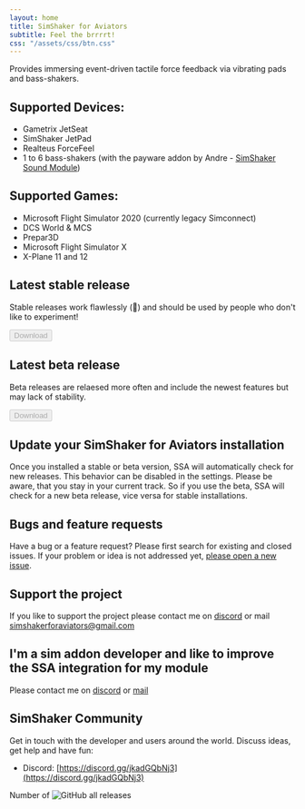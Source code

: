 ```yaml
---
layout: home
title: SimShaker for Aviators
subtitle: Feel the brrrrt!
css: "/assets/css/btn.css"
---
```


Provides immersing event-driven tactile force feedback via vibrating pads and bass-shakers.

## Supported Devices:
  - Gametrix JetSeat 
  - SimShaker JetPad 
  - Realteus ForceFeel 
  - 1 to 6 bass-shakers (with the payware addon by Andre - [SimShaker Sound Module](https://simshaker.com/software/general/sound/)) 

## Supported Games:
  - Microsoft Flight Simulator 2020 (currently legacy Simconnect)
  - DCS World & MCS
  - Prepar3D
  - Microsoft Flight Simulator X
  - X-Plane 11 and 12

## Latest stable release
Stable releases work flawlessly (&#129310;) and should be used by people who don't like to experiment!

<div id="stable-download-area">
  <button id="stable-download-button" class="button" disabled>Download</button>
  <div id="stable-release-info"></div> 
</div>

## Latest beta release
Beta releases are relaesed more often and include the newest features but may lack of stability.

<div id="beta-download-area">
  <button id="beta-download-button" class="button" disabled>Download</button>
  <div id="beta-release-info"></div>
</div>

## Update your SimShaker for Aviators installation
Once you installed a stable or beta version, SSA will automatically check for new releases. This behavior can be disabled in the settings. Please be aware, that you stay in your current track. So if you use the beta, SSA will check for a new beta release, vice versa for stable installations. 

## Bugs and feature requests
Have a bug or a feature request? Please first search for existing and closed issues. If your problem or idea is not addressed yet, [please open a new issue](https://github.com/SimShaker-for-Aviators/SimShaker-for-Aviators-Releases/issues).

## Support the project
If you like to support the project please contact me on [discord](https://discord.gg/jkadGQbNj3) or mail [simshakerforaviators@gmail.com](mailto:simshakerforaviators@gmail.com)

## I'm a sim addon developer and like to improve the SSA integration for my module
Please contact me on [discord](https://discord.gg/jkadGQbNj3) or [mail](mailto:simshakerforaviators@gmail.com)

## SimShaker Community
Get in touch with the developer and users around the world. Discuss ideas, get help and have fun:
  - Discord: [https://discord.gg/jkadGQbNj3](https://discord.gg/jkadGQbNj3)

Number of ![GitHub all releases](https://img.shields.io/github/downloads/SimShaker-for-Aviators/SimShaker-for-Aviators-Releases/total)

<script src="https://cdn.jsdelivr.net/npm/marked/marked.min.js"></script>
<script src="assets/js/latest-release.js"></script>